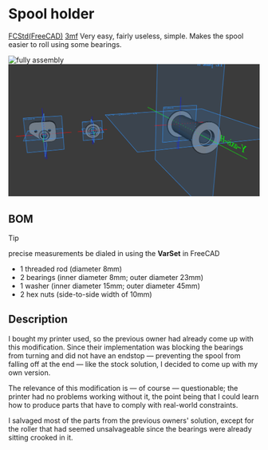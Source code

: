# Spool holder
[FCStd(FreeCAD)](https://github.com/sirpiksel/printer-mod/raw/refs/heads/main/spool-holder/spool-holder.FCStd)
[3mf](https://github.com/sirpiksel/printer-mod/raw/refs/heads/main/spool-holder/spool-holder.3mf)
Very easy, fairly useless, simple. Makes the spool easier to roll using some bearings.

![fully assembly](./img/01.png)
![view of the CAD rendering](./img/02.png)

## BOM
> [!TIP]
> precise measurements be dialed in using the **VarSet** in FreeCAD
- 1 threaded rod (diameter 8mm)
- 2 bearings (inner diameter 8mm; outer diameter 23mm)
- 1 washer (inner diameter 15mm; outer diameter 45mm)
- 2 hex nuts (side-to-side width of 10mm)

## Description
I bought my printer used, so the previous owner had already come up with this modification. Since their implementation was blocking the bearings from turning and did not have an endstop — preventing the spool from falling off at the end — like the stock solution, I decided to come up with my own version.

The relevance of this modification is — of course — questionable; the printer had no problems working without it, the point being that I could learn how to produce parts that have to comply with real-world constraints.

I salvaged most of the parts from the previous owners' solution, except for the roller that had seemed unsalvageable since the bearings were already sitting crooked in it.
